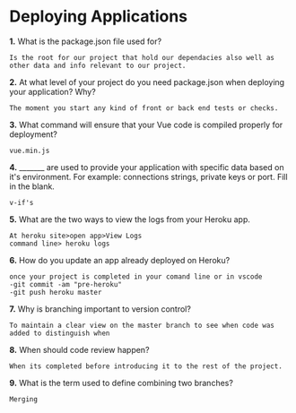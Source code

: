 # Deploying Applications

**1.** What is the package.json file used for?
<!-- enter you answer in the space below -->
```
Is the root for our project that hold our dependacies also well as other data and info relevant to our project.
``` 
**2.** At what level of your project do you need package.json when deploying your application? Why?
<!-- enter you answer in the space below -->
```
The moment you start any kind of front or back end tests or checks. 
```
**3.** What command will ensure that your Vue code is compiled properly for deployment?
<!-- enter you answer in the space below -->
```
vue.min.js
```
**4.** _______ are used to provide your application with specific data based on it's environment. For example: connections strings, private keys or port. Fill in the blank.
<!-- enter you answer in the space below -->
```
v-if's
```
**5.** What are the two ways to view the logs from your Heroku app.
<!-- enter you answer in the space below -->
```
At heroku site>open app>View Logs
command line> heroku logs

```
**6.** How do you update an app already deployed on Heroku?
<!-- enter you answer in the space below -->
```
once your project is completed in your comand line or in vscode
-git commit -am "pre-heroku"
-git push heroku master
```
**7.** Why is branching important to version control?
<!-- enter you answer in the space below -->
```
To maintain a clear view on the master branch to see when code was added to distinguish when 
```
**8.** When should code review happen?
<!-- enter you answer in the space below -->
```
When its completed before introducing it to the rest of the project. 
```
**9.** What is the term used to define combining two branches?
<!-- enter you answer in the space below -->
```
Merging 
```
